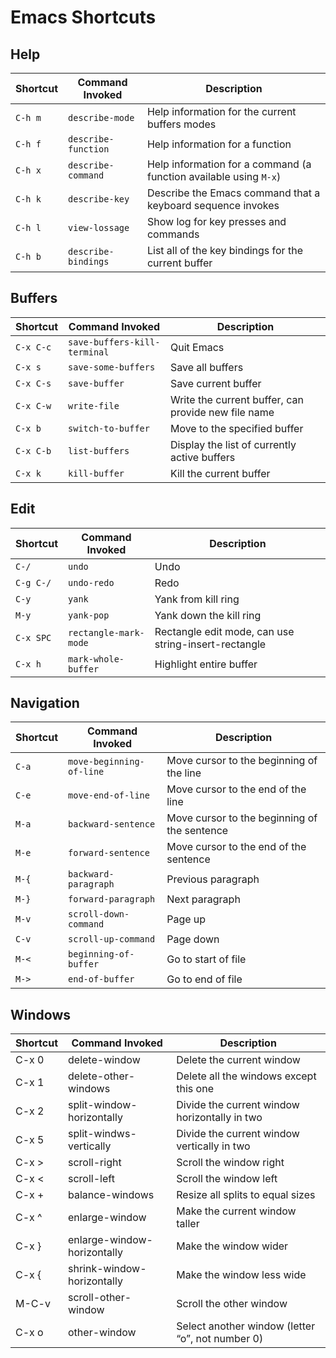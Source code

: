 # Emacs Shortcuts

## Help

| Shortcut              | Command Invoked                  | Description                                                        |
|-----------------------|----------------------------------|--------------------------------------------------------------------|
| `C-h m`               | `describe-mode`                  | Help information for the current buffers modes                     |
| `C-h f`               | `describe-function`              | Help information for a function                                    |
| `C-h x`               | `describe-command`               | Help information for a command (a function available using `M-x`)  |
| `C-h k`               | `describe-key`                   | Describe the Emacs command that a keyboard sequence invokes        |
| `C-h l`               | `view-lossage`                   | Show log for key presses and commands                              |
| `C-h b`               | `describe-bindings`              | List all of the key bindings for the current buffer                |

## Buffers

| Shortcut              | Command Invoked                  | Description                                                        |
|-----------------------|----------------------------------|--------------------------------------------------------------------|
| `C-x C-c`             | `save-buffers-kill-terminal`     | Quit Emacs                                                         |
| `C-x s`               | `save-some-buffers`              | Save all buffers                                                   |
| `C-x C-s`             | `save-buffer`                    | Save current buffer                                                |
| `C-x C-w`             | `write-file`                     | Write the current buffer, can provide new file name                |
| `C-x b`               | `switch-to-buffer `              | Move to the specified buffer                                       |
| `C-x C-b`             | `list-buffers`                   | Display the list of currently active buffers                       |
| `C-x k`               | `kill-buffer`                    | Kill the current buffer                                            |

## Edit

| Shortcut              | Command Invoked                  | Description                                                        |
|-----------------------|----------------------------------|--------------------------------------------------------------------|
| `C-/`                 | `undo`                           | Undo                                                               |
| `C-g C-/`             | `undo-redo`                      | Redo                                                               |
| `C-y`                 | `yank`                           | Yank from kill ring                                                |
| `M-y`                 | `yank-pop`                       | Yank down the kill ring                                            |
| `C-x SPC`             | `rectangle-mark-mode`            | Rectangle edit mode, can use string-insert-rectangle               |
| `C-x h`               | `mark-whole-buffer`              | Highlight entire buffer                                            |


## Navigation

| Shortcut              | Command Invoked                  | Description                                                        |
|-----------------------|----------------------------------|--------------------------------------------------------------------|
| `C-a`                 | `move-beginning-of-line`         | Move cursor to the beginning of the line                           |
| `C-e`                 | `move-end-of-line`               | Move cursor to the end of the line                                 |
| `M-a`                 | `backward-sentence`              | Move cursor to the beginning of the sentence                       |
| `M-e`                 | `forward-sentence`               | Move cursor to the end of the sentence                             |
| `M-{`                 | `backward-paragraph`             | Previous paragraph                                                 |
| `M-}`                 | `forward-paragraph`              | Next paragraph                                                     |
| `M-v`                 | `scroll-down-command`            | Page up                                                            |
| `C-v`                 | `scroll-up-command`              | Page down                                                          |
| `M-<`                 | `beginning-of-buffer`            | Go to start of file                                                |
| `M->`                 | `end-of-buffer`                  | Go to end of file                                                  |

## Windows

| Shortcut              | Command Invoked                  | Description                                                        |
|-----------------------|----------------------------------|--------------------------------------------------------------------|
| C-x 0                 | delete-window                    | Delete the current window                                          |
| C-x 1                 | delete-other-windows             | Delete all the windows except this one                             |
| C-x 2                 | split-window-horizontally        | Divide the current window horizontally in two                      |
| C-x 5                 | split-windws-vertically          | Divide the current window vertically in two                        |
| C-x >                 | scroll-right                     | Scroll the window right                                            |
| C-x <                 | scroll-left                      | Scroll the window left                                             |
| C-x +                 | balance-windows                  | Resize all splits to equal sizes                                   |
| C-x ^                 | enlarge-window                   | Make the current window taller                                     |
| C-x }                 | enlarge-window-horizontally      | Make the window wider                                              |
| C-x {                 | shrink-window-horizontally       | Make the window less wide                                          |
| M-C-v                 | scroll-other-window              | Scroll the other window                                            |
| C-x o                 | other-window                     | Select another window (letter “o”, not number 0)                   |
